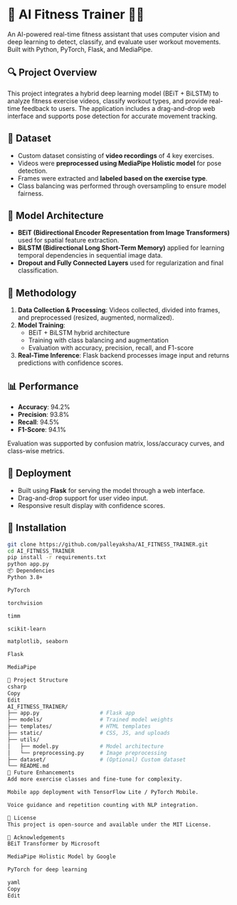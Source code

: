 # 🧠 AI Fitness Trainer 🏋️‍♀️

An AI-powered real-time fitness assistant that uses computer vision and deep learning to detect, classify, and evaluate user workout movements. Built with Python, PyTorch, Flask, and MediaPipe.

## 🔍 Project Overview

This project integrates a hybrid deep learning model (BEiT + BiLSTM) to analyze fitness exercise videos, classify workout types, and provide real-time feedback to users. The application includes a drag-and-drop web interface and supports pose detection for accurate movement tracking.

## 📁 Dataset

- Custom dataset consisting of **video recordings** of 4 key exercises.
- Videos were **preprocessed using MediaPipe Holistic model** for pose detection.
- Frames were extracted and **labeled based on the exercise type**.
- Class balancing was performed through oversampling to ensure model fairness.

## 🧠 Model Architecture

- **BEiT (Bidirectional Encoder Representation from Image Transformers)** used for spatial feature extraction.
- **BiLSTM (Bidirectional Long Short-Term Memory)** applied for learning temporal dependencies in sequential image data.
- **Dropout and Fully Connected Layers** used for regularization and final classification.

## 🔄 Methodology

1. **Data Collection & Processing**: Videos collected, divided into frames, and preprocessed (resized, augmented, normalized).
2. **Model Training**:
   - BEiT + BiLSTM hybrid architecture
   - Training with class balancing and augmentation
   - Evaluation with accuracy, precision, recall, and F1-score
3. **Real-Time Inference**: Flask backend processes image input and returns predictions with confidence scores.

## 📊 Performance

- **Accuracy**: 94.2%
- **Precision**: 93.8%
- **Recall**: 94.5%
- **F1-Score**: 94.1%

Evaluation was supported by confusion matrix, loss/accuracy curves, and class-wise metrics.

## 🚀 Deployment

- Built using **Flask** for serving the model through a web interface.
- Drag-and-drop support for user video input.
- Responsive result display with confidence scores.

## 🔧 Installation

```bash
git clone https://github.com/palleyaksha/AI_FITNESS_TRAINER.git
cd AI_FITNESS_TRAINER
pip install -r requirements.txt
python app.py
📦 Dependencies
Python 3.8+

PyTorch

torchvision

timm

scikit-learn

matplotlib, seaborn

Flask

MediaPipe

📂 Project Structure
csharp
Copy
Edit
AI_FITNESS_TRAINER/
├── app.py                   # Flask app
├── models/                  # Trained model weights
├── templates/               # HTML templates
├── static/                  # CSS, JS, and uploads
├── utils/
│   ├── model.py             # Model architecture
│   └── preprocessing.py     # Image preprocessing
├── dataset/                 # (Optional) Custom dataset
└── README.md
🎯 Future Enhancements
Add more exercise classes and fine-tune for complexity.

Mobile app deployment with TensorFlow Lite / PyTorch Mobile.

Voice guidance and repetition counting with NLP integration.

📃 License
This project is open-source and available under the MIT License.

🙌 Acknowledgements
BEiT Transformer by Microsoft

MediaPipe Holistic Model by Google

PyTorch for deep learning

yaml
Copy
Edit
